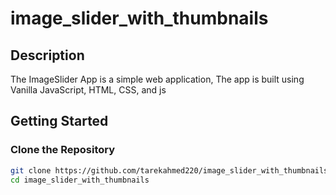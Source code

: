 # image_slider_with_thumbnails

## Description
The ImageSlider App is a simple web application, The app is built using Vanilla JavaScript, HTML, CSS, and js

## Getting Started

### Clone the Repository
```bash
git clone https://github.com/tarekahmed220/image_slider_with_thumbnails.git
cd image_slider_with_thumbnails





